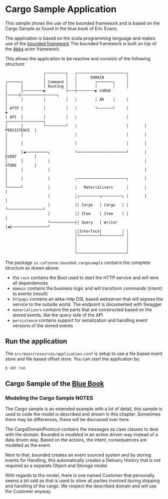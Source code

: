 # Cargo Sample Application 

This sample shows the use of the bounded framework and is based on the Cargo Sample as found in the blue book of Eric Evans.

The application is based on the scala programming language and makes use of the [bounded framework](https://cafienne.io/bounded)
The bounded framework is built on top of the [Akka](https://akka.io) actor framework.

This allows the application to be reactive and consists of the following structure:

```
                 ┌─────────┐   ┌──────────────────────┐
                 │         │   │      DOMAIN          │
┌──────┐         │ Command │   │        ┌───────┐     │
│      │         │ Routing │   │        │       │     │
│      │─────────▶         ├───┼────────▶ CARGO │─────┼────────────────┐
│      │         │         │   │        │ AR    │     │                │
│ HTTP │         │         │   │        └───────┘     │                ▼
│ API  │         │         │   │                      │       ┌────────────────┐
│      │         └─────────┘   │                      │       │   PERSISTENCE  │
│      │                       │                      │       │                │
│      │                       │                      │       │                │
│      │◀──────────┐           └──────────────────────┘       │   EVENT        │
│      │           │                                          │   STORE        │
│      │           │                                          │                │
│      │           │           ┌──────────────────────┐       │                │
└──────┘           │           │   Materializers      │       │                │
                   │           │┌─────────┬─────────┐ │       │                │
                   │           ││ Cargo   │ Cargo   │ │       └────────────────┘
                   │           ││ Item    │ Item    │ │                │
                   └───────────┤│ Query   │ Writer  │◀┼────────────────┘
                               ││Interface│         │ │
                               │└─────────┴─────────┘ │
                               │                      │
                               │                      │
                               │                      │
                               └──────────────────────┘
```

The package ```io.cafienne.bounded.cargosample``` contains the complete structure as drawn above:

 * the ```root``` contains the Boot used to start the HTTP service and will wire all dependencies
 * ```domain``` contains the business logic and will transform commands (intent) to events (result)
 * ```httpapi``` contains an akka-http DSL based webserver that will expose the service to the outside world.
   The endpoint is documented with Swagger
 * ```materializers``` contains the parts that are constructed based on the stored events, like the query side of the API
 * ```persistence``` contains support for serialization and handling event versions of the stored events

## Run the application

The ```src/main/resources/application.conf``` is setup to use a file based event store and file based offset store.
You can start the application by:
```bash
$ sbt run
```

## Cargo Sample of the [Blue Book](https://www.amazon.com/Domain-Driven-Design-Tackling-Complexity-Software/dp/0321125215)

### Modeling the Cargo Sample NOTES

The Cargo sample is an extended example with a lot of detail, this sample is used to code the model is described and shown in this chapter.
Sometimes there may be differences, these will be discussed over here.

The CargoDomainProtocol contains the messages as case classes to deal with the domain. Bounded is modeled in an action driven way instead
of a data driven way. Based on the actions, the intent, consequences are modeled as the event.

Next to that, bounded creates an event sourced system and by storing events for Handling, this automatically creates a Delivery History
that is not required as a separate Object and Storage model.

With regards to the model, there is one named Customer that personally seems a bit odd as that is used to store all parties involved during
shipping and handling of the cargo. We respect the described domain and will use the Customer anyway.

